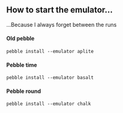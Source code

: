 ## How to start the emulator...

...Because I always forget between the runs

#### Old pebble
    pebble install --emulator aplite

#### Pebble time
    pebble install --emulator basalt

#### Pebble round
    pebble install --emulator chalk
